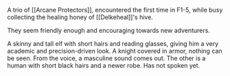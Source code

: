 A trio of [[Arcane Protectors]], encountered the first time in F1-5, while busy collecting the healing honey of [[Delkeheal]]'s hive.

They seem friendly enough and encouraging towards new adventurers.

A skinny and tall elf with short hairs and reading glasses, giving him a very academic and precision-driven look.
A knight covered in armor, nothing can be seen. From the voice, a masculine sound comes out.
The other is a human with short black hairs and a newer robe. Has not spoken yet.
